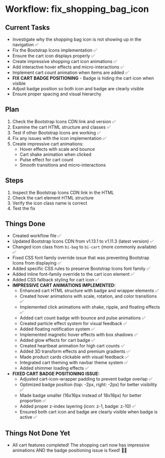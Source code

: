 # Workflow: fix_shopping_bag_icon

## Current Tasks

- Investigate why the shopping bag icon is not showing up in the navigation ✅
- Fix the Bootstrap Icons implementation ✅
- Ensure the cart icon displays properly ✅
- Create impressive shopping cart icon animations ✅
- Add interactive hover effects and micro-interactions ✅
- Implement cart count animation when items are added ✅
- **FIX CART BADGE POSITIONING** - Badge is hiding the cart icon when visible
- Adjust badge position so both icon and badge are clearly visible
- Ensure proper spacing and visual hierarchy

## Plan

1. Check the Bootstrap Icons CDN link and version ✅
2. Examine the cart HTML structure and classes ✅
3. Test if other Bootstrap Icons are working ✅
4. Fix any issues with the icon implementation ✅
5. Create impressive cart animations:
   - Hover effects with scale and bounce
   - Cart shake animation when clicked
   - Pulse effect for cart count
   - Smooth transitions and micro-interactions

## Steps

1. Inspect the Bootstrap Icons CDN link in the HTML
2. Check the cart element HTML structure
3. Verify the icon class name is correct
4. Test the fix

## Things Done

- Created workflow file ✅
- Updated Bootstrap Icons CDN from v1.13.1 to v1.11.3 (latest version) ✅
- Changed icon class from `bi-bag` to `bi-cart` (more commonly available) ✅
- Fixed CSS font family override issue that was preventing Bootstrap Icons from displaying ✅
- Added specific CSS rules to preserve Bootstrap Icons font family ✅
- Added inline font-family override to the cart icon element ✅
- Added CSS fallback styling for cart icon ✅
- **IMPRESSIVE CART ANIMATIONS IMPLEMENTED:**
  - Enhanced cart HTML structure with badge and wrapper elements ✅
  - Created hover animations with scale, rotation, and color transitions ✅
  - Implemented click animations with shake, ripple, and floating effects ✅
  - Added cart count badge with bounce and pulse animations ✅
  - Created particle effect system for visual feedback ✅
  - Added floating notification system ✅
  - Implemented magnetic hover effects with box shadows ✅
  - Added glow effects for cart badge ✅
  - Created heartbeat animation for high cart counts ✅
  - Added 3D transform effects and premium gradients ✅
  - Made product cards clickable with visual feedback ✅
  - Integrated cart theming with navbar theme system ✅
  - Added shimmer loading effects ✅
- **FIXED CART BADGE POSITIONING ISSUE:**
  - Adjusted cart-icon-wrapper padding to prevent badge overlap ✅
  - Optimized badge position (top: -2px, right: -2px) for better visibility ✅
  - Made badge smaller (16x16px instead of 18x18px) for better proportion ✅
  - Added proper z-index layering (icon: z-1, badge: z-10) ✅
  - Ensured both cart icon and badge are clearly visible when badge is active ✅

## Things Not Done Yet

- All cart features completed! The shopping cart now has impressive animations AND the badge positioning issue is fixed! 🎉✨
